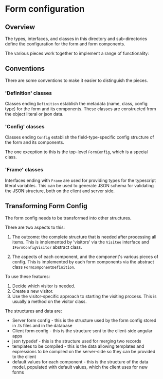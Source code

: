 # Form configuration

## Overview

The types, interfaces, and classes in this directory and sub-directories
define the configuration for the form and form components.

The various pieces work together to implement a range of functionality:


## Conventions

There are some conventions to make it easier to distinguish the pieces.

### 'Definition' classes

Classes ending `Definition` establish the metadata (name, class, config type) for the form and its components.
These classes are constructed from the object literal or json data.

### 'Config' classes

Classes ending `Config` establish the field-type-specific config structure of the form and its components.

The one exception to this is the top-level `FormConfig`, which is a special class.

### 'Frame' classes

Interfaces ending with `Frame` are used for providing types for the  typescript literal variables.
This can be used to generate JSON schema for validating the JSON structure, both on the client and server side.


## Transforming Form Config

The form config needs to be transformed into other structures.

There are two aspects to this:

1. The outcome: the complete structure that is needed after processing all items.
   This is implemented by 'visitors' via the `Visitee` interface and `IFormConfigVisitor` abstract class.

2. The aspects of each component, and the component's various pieces of config.
   This is implemented by each form components via the abstract class `FormComponentDefinition`.

To use these features:

1. Decide which visitor is needed.
2. Create a new visitor.
3. Use the visitor-specific approach to starting the visiting process. This is usually a method on the visitor class.

The structures and data are:

- Server form config - this is the structure used by the form config stored in .ts files and in the database
- Client form config - this is the structure sent to the client-side angular apps
- json typedef - this is the structure used for merging two records
- templates to be compiled - this is the data allowing templates and expressions to be compiled on the server-side so they can be provided to the client
- default values for each component - this is the structure of the data model, populated with default values, which the client uses for new forms

